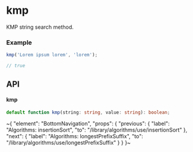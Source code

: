 
# kmp

KMP string search method.

### Example

```ts
kmp('Lorem ipsum lorem', 'lorem');

// true
```

## API

#### kmp

```ts
default function kmp(string: string, value: string): boolean;
```


~{
  "element": "BottomNavigation",
  "props": {
    "previous": {
      "label": "Algorithms: insertionSort",
      "to": "/library/algorithms/use/insertionSort"
    },
    "next": {
      "label": "Algorithms: longestPrefixSuffix",
      "to": "/library/algorithms/use/longestPrefixSuffix"
    }
  }
}~
